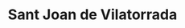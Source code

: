 ---
title: Sant Joan de Vilatorrada
url: /sant-joan-de-vilatorrada/
latitude: 41.745
longitude: 1.807
---